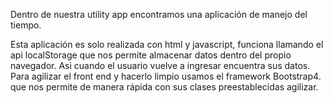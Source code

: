 
Dentro de nuestra utility app encontramos una aplicación de manejo del tiempo.

Esta aplicación es solo realizada con html y javascript, funciona llamando el api
localStorage que nos permite almacenar datos dentro del propio navegador. Asi cuando
el usuario vuelve a ingresar encuentra sus datos.
Para agilizar el front end y hacerlo limpio usamos el framework Bootstrap4. que nos
permite de manera rápida con sus clases preestablecidas agilizar.
